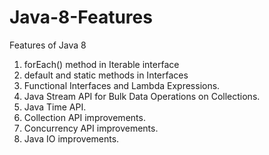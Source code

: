# Java-8-Features
Features of Java 8

<ol>
  <li>forEach() method in Iterable interface</li>
  <li>default and static methods in Interfaces</li>
  <li>Functional Interfaces and Lambda Expressions.</li>  
  <li>Java Stream API for Bulk Data Operations on Collections.</li>
  <li>Java Time API.</li>
  <li>Collection API improvements.</li>
  <li>Concurrency API improvements.</li>
  <li>Java IO improvements.</li>
</ol>
